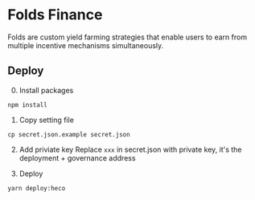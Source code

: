 # Folds Finance

Folds are custom yield farming strategies that enable users to earn from multiple incentive mechanisms simultaneously.

## Deploy

0. Install packages
```
npm install
```

1. Copy setting file
```
cp secret.json.example secret.json
```

2. Add priviate key
Replace `xxx` in secret.json with private key, it's the deployment + governance address

3. Deploy
```
yarn deploy:heco
```
